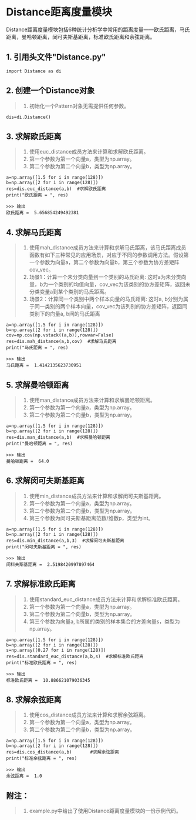 # Distance距离度量模块
   
   Distance距离度量模块包括6种统计分析学中常用的距离度量——欧氏距离，马氏距离，曼哈顿距离，闵可夫斯基距离，标准欧氏距离和余弦距离。
   
   ## 1. 引用头文件"Distance.py"
    import Distance as di

   ## 2. 创建一个Distance对象
   > 1. 初始化一个Pattern对象无需提供任何参数。
   
    dis=di.Distance()
    
   ## 3. 求解欧氏距离
   > 1. 使用euc_distance成员方法来计算和求解欧氏距离。
   > 2. 第一个参数为第一个向量a，类型为np.array。
   > 3. 第二个参数为第二个向量b，类型为np.array。
    
    a=np.array([1.5 for i in range(128)])
    b=np.array([2 for i in range(128)])
    res=dis.euc_distance(a,b)  #求解欧氏距离
    print("欧氏距离 = ", res)        
    
    >>> 输出
    欧氏距离 =  5.656854249492381
    
   ## 4. 求解马氏距离
   > 1. 使用mah_distance成员方法来计算和求解马氏距离，该马氏距离成员函数有如下三种常见的应用场景，对应于不同的参数调用方法。假设第一个参数为向量a，第二个参数为向量b，第三个参数为协方差矩阵cov_vec。
   > 2. 场景1：计算一个未分类向量到一个类别的马氏距离: 这时a为未分类向量，b为一个类别的均值向量，cov_vec为该类别的协方差矩阵，返回未分类变量a到某个类别的马氏距离。
   > 3. 场景2：计算同一个类别中两个样本向量的马氏距离: 这时a, b分别为属于同一类别的两个样本向量，cov_vec为该列别的协方差矩阵，返回同类别下的向量a, b间的马氏距离
   
    a=np.array([1.5 for i in range(128)])
    b=np.array([2 for i in range(128)])
    cov=np.cov(np.vstack((a,b)),rowvar=False)
    res=dis.mah_distance(a,b,cov)  #求解马氏距离
    print("马氏距离 = ", res) 
    
    >>> 输出
    马氏距离 =  1.4142135623730951
    
    
   ## 5. 求解曼哈顿距离
   > 1. 使用man_distance成员方法来计算和求解曼哈顿距离。
   > 2. 第一个参数为第一个向量a，类型为np.array。
   > 3. 第二个参数为第二个向量b，类型为np.array。
   
    a=np.array([1.5 for i in range(128)])
    b=np.array([2 for i in range(128)])
    res=dis.man_distance(a,b)  #求解曼哈顿距离
    print("曼哈顿距离 = ", res) 
    
    >>> 输出
    曼哈顿距离 =  64.0
    
   ## 6. 求解闵可夫斯基距离
   > 1. 使用min_distance成员方法来计算和求解闵可夫斯基距离。
   > 2. 第一个参数为第一个向量a，类型为np.array。
   > 3. 第二个参数为第二个向量b，类型为np.array。
   > 4. 第三个参数为闵可夫斯基距离范数/维数p，类型为int。
   
    a=np.array([1.5 for i in range(128)])
    b=np.array([2 for i in range(128)])
    res=dis.min_distance(a,b,3)  #求解闵可夫斯基距离
    print("闵可夫斯基距离 = ", res) 
    
    >>> 输出
    闵科夫斯基距离 =  2.5198420997897464
   
   ## 7. 求解标准欧氏距离
   > 1. 使用standard_euc_distance成员方法来计算和求解标准欧氏距离。
   > 2. 第一个参数为第一个向量a，类型为np.array。
   > 3. 第二个参数为第二个向量b，类型为np.array。
   > 4. 第三个参数为向量a, b所属的类别的样本集合的方差向量s，类型为np.array。
   
    a=np.array([1.5 for i in range(128)])
    b=np.array([2 for i in range(128)])
    s=np.array([0.27 for i in range(128)])
    res=dis.standard_euc_distance(a,b,s)  #求解标准欧氏距离
    print("标准欧氏距离 = ", res)       
    
    >>> 输出
    标准欧氏距离 =  10.886621079036345
   
   ## 8. 求解余弦距离
   > 1. 使用cos_distance成员方法来计算和求解余弦距离。
   > 2. 第一个参数为第一个向量a，类型为np.array。
   > 3. 第二个参数为第二个向量b，类型为np.array。
   
    a=np.array([1.5 for i in range(128)])
    b=np.array([2 for i in range(128)])
    res=dis.cos_distance(a,b)       #求解余弦距离
    print("标准余弦距离 = ", res)     
    
    >>> 输出
    余弦距离 =  1.0
   
   ## 附注：
   > 1. example.py中给出了使用Distance距离度量模块的一份示例代码。
   
 
